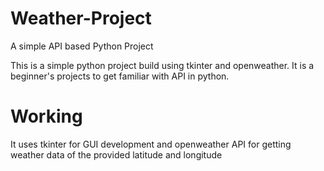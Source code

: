 # Weather-Project
A simple API based Python Project

This is a simple python project build using tkinter and openweather.
It is a beginner's projects to get familiar with API in python.

# Working

It uses tkinter for GUI development and openweather API for getting weather data of the provided latitude and longitude
